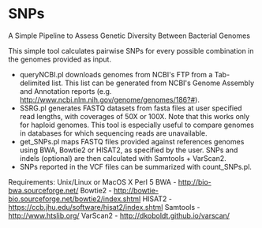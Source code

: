 # SNPs
A Simple Pipeline to Assess Genetic Diversity Between Bacterial Genomes

This simple tool calculates pairwise SNPs for every possible combination in the genomes provided as input.

- queryNCBI.pl downloads genomes from NCBI's FTP from a Tab-delimited list. This list can be generated from NCBI's Genome Assembly and Annotation reports (e.g. http://www.ncbi.nlm.nih.gov/genome/genomes/186?#).
-	SSRG.pl generates FASTQ datasets from fasta files at user specified read lengths, with coverages of 50X or 100X. Note that this works only for haploid genomes. This tool is especially useful to compare genomes in databases for which sequencing reads are unavailable.
-	get_SNPs.pl maps FASTQ files provided against references genomes using BWA, Bowtie2 or HISAT2, as specified by the user. SNPs and indels (optional) are then calculated with Samtools + VarScan2.
-	SNPs reported in the VCF files can be summarized with count_SNPs.pl.

Requirements:
Unix/Linux or MacOS X
Perl 5
BWA - http://bio-bwa.sourceforge.net/
Bowtie2 - http://bowtie-bio.sourceforge.net/bowtie2/index.shtml
HISAT2 - https://ccb.jhu.edu/software/hisat2/index.shtml
Samtools - http://www.htslib.org/
VarScan2 - http://dkoboldt.github.io/varscan/
